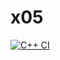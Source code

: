 # x05

[![C++ CI](https://github.com/josh-huskisson/x05/actions/workflows/main.yml/badge.svg)](https://github.com/josh-huskisson/x05/actions/workflows/main.yml)
